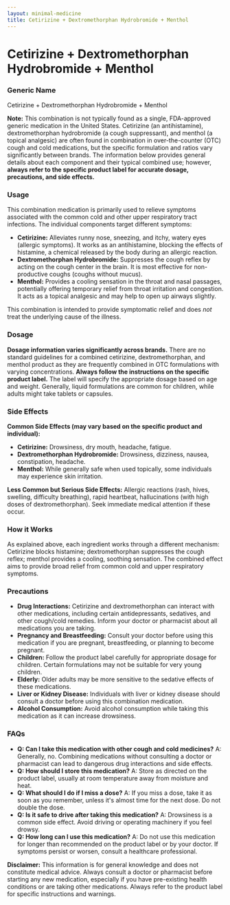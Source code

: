 ```yaml
---
layout: minimal-medicine
title: Cetirizine + Dextromethorphan Hydrobromide + Menthol
---
```


# Cetirizine + Dextromethorphan Hydrobromide + Menthol
### Generic Name
Cetirizine + Dextromethorphan Hydrobromide + Menthol

**Note:**  This combination is not typically found as a single, FDA-approved generic medication in the United States.  Cetirizine (an antihistamine), dextromethorphan hydrobromide (a cough suppressant), and menthol (a topical analgesic) are often found in combination in over-the-counter (OTC) cough and cold medications, but the specific formulation and ratios vary significantly between brands.  The information below provides general details about each component and their typical combined use; however, **always refer to the specific product label for accurate dosage, precautions, and side effects.**

### Usage

This combination medication is primarily used to relieve symptoms associated with the common cold and other upper respiratory tract infections.  The individual components target different symptoms:

* **Cetirizine:**  Alleviates runny nose, sneezing, and itchy, watery eyes (allergic symptoms). It works as an antihistamine, blocking the effects of histamine, a chemical released by the body during an allergic reaction.
* **Dextromethorphan Hydrobromide:** Suppresses the cough reflex by acting on the cough center in the brain.  It is most effective for non-productive coughs (coughs without mucus).
* **Menthol:** Provides a cooling sensation in the throat and nasal passages, potentially offering temporary relief from throat irritation and congestion.  It acts as a topical analgesic and may help to open up airways slightly.

This combination is intended to provide symptomatic relief and does *not* treat the underlying cause of the illness.

### Dosage

**Dosage information varies significantly across brands.** There are no standard guidelines for a combined cetirizine, dextromethorphan, and menthol product as they are frequently combined in OTC formulations with varying concentrations.  **Always follow the instructions on the specific product label.**  The label will specify the appropriate dosage based on age and weight.  Generally, liquid formulations are common for children, while adults might take tablets or capsules.


### Side Effects

**Common Side Effects (may vary based on the specific product and individual):**

* **Cetirizine:** Drowsiness, dry mouth, headache, fatigue.
* **Dextromethorphan Hydrobromide:**  Drowsiness, dizziness, nausea, constipation, headache.
* **Menthol:**  While generally safe when used topically, some individuals may experience skin irritation.

**Less Common but Serious Side Effects:**  Allergic reactions (rash, hives, swelling, difficulty breathing), rapid heartbeat, hallucinations (with high doses of dextromethorphan).  Seek immediate medical attention if these occur.


### How it Works

As explained above, each ingredient works through a different mechanism: Cetirizine blocks histamine; dextromethorphan suppresses the cough reflex; menthol provides a cooling, soothing sensation.  The combined effect aims to provide broad relief from common cold and upper respiratory symptoms.

### Precautions

* **Drug Interactions:**  Cetirizine and dextromethorphan can interact with other medications, including certain antidepressants, sedatives, and other cough/cold remedies.  Inform your doctor or pharmacist about all medications you are taking.
* **Pregnancy and Breastfeeding:**  Consult your doctor before using this medication if you are pregnant, breastfeeding, or planning to become pregnant.
* **Children:** Follow the product label carefully for appropriate dosage for children.  Certain formulations may not be suitable for very young children.
* **Elderly:** Older adults may be more sensitive to the sedative effects of these medications.
* **Liver or Kidney Disease:**  Individuals with liver or kidney disease should consult a doctor before using this combination medication.
* **Alcohol Consumption:** Avoid alcohol consumption while taking this medication as it can increase drowsiness.


### FAQs

* **Q: Can I take this medication with other cough and cold medicines?** A:  Generally, no.  Combining medications without consulting a doctor or pharmacist can lead to dangerous drug interactions and side effects.
* **Q: How should I store this medication?** A: Store as directed on the product label, usually at room temperature away from moisture and heat.
* **Q: What should I do if I miss a dose?** A:  If you miss a dose, take it as soon as you remember, unless it's almost time for the next dose. Do not double the dose.
* **Q: Is it safe to drive after taking this medication?** A:  Drowsiness is a common side effect. Avoid driving or operating machinery if you feel drowsy.
* **Q: How long can I use this medication?** A:  Do not use this medication for longer than recommended on the product label or by your doctor.  If symptoms persist or worsen, consult a healthcare professional.


**Disclaimer:** This information is for general knowledge and does not constitute medical advice.  Always consult a doctor or pharmacist before starting any new medication, especially if you have pre-existing health conditions or are taking other medications.  Always refer to the product label for specific instructions and warnings.
